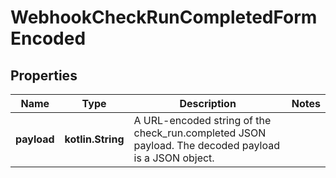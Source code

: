 
# WebhookCheckRunCompletedFormEncoded

## Properties
Name | Type | Description | Notes
------------ | ------------- | ------------- | -------------
**payload** | **kotlin.String** | A URL-encoded string of the check_run.completed JSON payload. The decoded payload is a JSON object. | 



